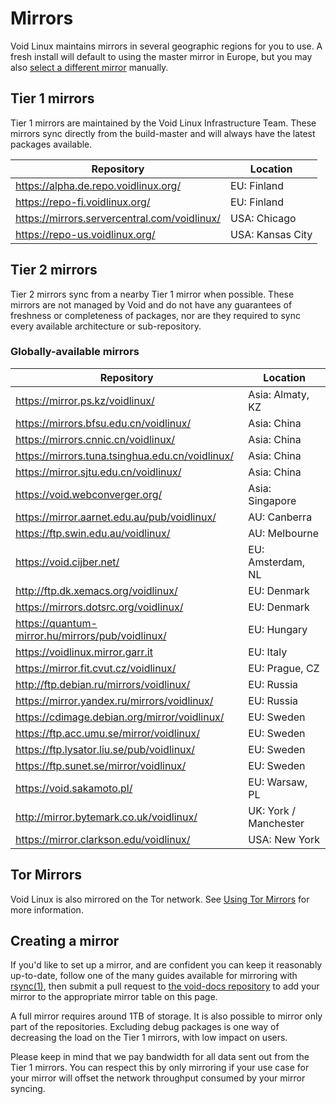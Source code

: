 # Mirrors

Void Linux maintains mirrors in several geographic regions for you to use. A
fresh install will default to using the master mirror in Europe, but you may
also [select a different mirror](./changing.md) manually.

## Tier 1 mirrors

Tier 1 mirrors are maintained by the Void Linux Infrastructure Team. These
mirrors sync directly from the build-master and will always have the latest
packages available.

| Repository                                     | Location         |
|------------------------------------------------|------------------|
| <https://alpha.de.repo.voidlinux.org/>         | EU: Finland      |
| <https://repo-fi.voidlinux.org/>               | EU: Finland      |
| <https://mirrors.servercentral.com/voidlinux/> | USA: Chicago     |
| <https://repo-us.voidlinux.org/>               | USA: Kansas City |

## Tier 2 mirrors

Tier 2 mirrors sync from a nearby Tier 1 mirror when possible. These mirrors are
not managed by Void and do not have any guarantees of freshness or completeness
of packages, nor are they required to sync every available architecture or
sub-repository.

### Globally-available mirrors


| Repository                                         | Location              |
|----------------------------------------------------|-----------------------|
| <https://mirror.ps.kz/voidlinux/>                  | Asia: Almaty, KZ      |
| <https://mirrors.bfsu.edu.cn/voidlinux/>           | Asia: China           |
| <https://mirrors.cnnic.cn/voidlinux/>              | Asia: China           |
| <https://mirrors.tuna.tsinghua.edu.cn/voidlinux/>  | Asia: China           |
| <https://mirror.sjtu.edu.cn/voidlinux/>            | Asia: China           |
| <https://void.webconverger.org/>                   | Asia: Singapore       |
| <https://mirror.aarnet.edu.au/pub/voidlinux/>      | AU: Canberra          |
| <https://ftp.swin.edu.au/voidlinux/>               | AU: Melbourne         |
| <https://void.cijber.net/>                         | EU: Amsterdam, NL     |
| <http://ftp.dk.xemacs.org/voidlinux/>              | EU: Denmark           |
| <https://mirrors.dotsrc.org/voidlinux/>            | EU: Denmark           |
| <https://quantum-mirror.hu/mirrors/pub/voidlinux/> | EU: Hungary           |
| <https://voidlinux.mirror.garr.it>                 | EU: Italy             |
| <https://mirror.fit.cvut.cz/voidlinux/>            | EU: Prague, CZ        |
| <http://ftp.debian.ru/mirrors/voidlinux/>          | EU: Russia            |
| <https://mirror.yandex.ru/mirrors/voidlinux/>      | EU: Russia            |
| <https://cdimage.debian.org/mirror/voidlinux/>     | EU: Sweden            |
| <https://ftp.acc.umu.se/mirror/voidlinux/>         | EU: Sweden            |
| <https://ftp.lysator.liu.se/pub/voidlinux/>        | EU: Sweden            |
| <https://ftp.sunet.se/mirror/voidlinux/>           | EU: Sweden            |
| <https://void.sakamoto.pl/>                        | EU: Warsaw, PL        |
| <http://mirror.bytemark.co.uk/voidlinux/>          | UK: York / Manchester |
| <https://mirror.clarkson.edu/voidlinux/>           | USA: New York         |

## Tor Mirrors

Void Linux is also mirrored on the Tor network. See [Using Tor
Mirrors](./tor.md) for more information.

## Creating a mirror

If you'd like to set up a mirror, and are confident you can keep it reasonably
up-to-date, follow one of the many guides available for mirroring with
[rsync(1)](https://man.voidlinux.org/rsync.1), then submit a pull request to
[the void-docs repository](https://github.com/void-linux/void-docs) to add your
mirror to the appropriate mirror table on this page.

A full mirror requires around 1TB of storage. It is also possible to mirror only
part of the repositories. Excluding debug packages is one way of decreasing the
load on the Tier 1 mirrors, with low impact on users.

Please keep in mind that we pay bandwidth for all data sent out from the Tier 1
mirrors. You can respect this by only mirroring if your use case for your mirror
will offset the network throughput consumed by your mirror syncing.
